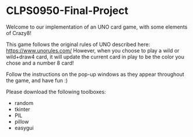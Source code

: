 # CLPS0950-Final-Project

Welcome to our implementation of an UNO card game, with some elements of Crazy8!

This game follows the original rules of UNO described here: https://www.unorules.com/
However, when you choose to play a wild or wild+draw4 card, it will update the current card in play to be the color you chose and a number 8 card! 

Follow the instructions on the pop-up windows as they appear throughout the game, and have fun :)

Please download the following toolboxes:
- random
- tkinter
- PIL
- pillow
- easygui

